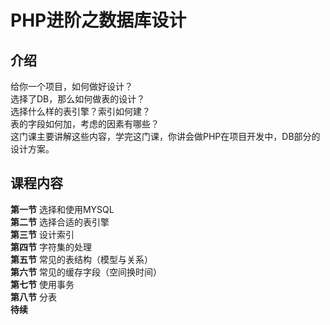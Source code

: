 PHP进阶之数据库设计
=======

## 介绍

给你一个项目，如何做好设计？  
选择了DB，那么如何做表的设计？  
选择什么样的表引擎？索引如何建？  
表的字段如何加，考虑的因素有哪些？  
这门课主要讲解这些内容，学完这门课，你讲会做PHP在项目开发中，DB部分的设计方案。

## 课程内容

**第一节** 选择和使用MYSQL  
**第二节** 选择合适的表引擎  
**第三节** 设计索引  
**第四节** 字符集的处理  
**第五节** 常见的表结构（模型与关系）  
**第六节** 常见的缓存字段（空间换时间）  
**第七节** 使用事务  
**第八节** 分表  
**待续**